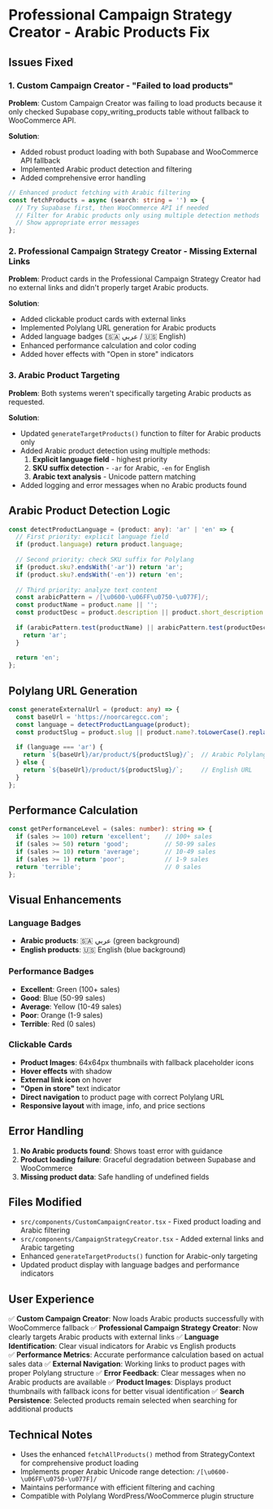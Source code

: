 # Professional Campaign Strategy Creator - Arabic Products Fix

## Issues Fixed

### 1. **Custom Campaign Creator - "Failed to load products"**
**Problem**: Custom Campaign Creator was failing to load products because it only checked Supabase copy_writing_products table without fallback to WooCommerce API.

**Solution**: 
- Added robust product loading with both Supabase and WooCommerce API fallback
- Implemented Arabic product detection and filtering
- Added comprehensive error handling

```typescript
// Enhanced product fetching with Arabic filtering
const fetchProducts = async (search: string = '') => {
  // Try Supabase first, then WooCommerce API if needed
  // Filter for Arabic products only using multiple detection methods
  // Show appropriate error messages
};
```

### 2. **Professional Campaign Strategy Creator - Missing External Links**
**Problem**: Product cards in the Professional Campaign Strategy Creator had no external links and didn't properly target Arabic products.

**Solution**:
- Added clickable product cards with external links
- Implemented Polylang URL generation for Arabic products
- Added language badges (🇸🇦 عربي / 🇺🇸 English)
- Enhanced performance calculation and color coding
- Added hover effects with "Open in store" indicators

### 3. **Arabic Product Targeting**
**Problem**: Both systems weren't specifically targeting Arabic products as requested.

**Solution**:
- Updated `generateTargetProducts()` function to filter for Arabic products only
- Added Arabic product detection using multiple methods:
  1. **Explicit language field** - highest priority
  2. **SKU suffix detection** - `-ar` for Arabic, `-en` for English
  3. **Arabic text analysis** - Unicode pattern matching
- Added logging and error messages when no Arabic products found

## Arabic Product Detection Logic

```typescript
const detectProductLanguage = (product: any): 'ar' | 'en' => {
  // First priority: explicit language field
  if (product.language) return product.language;
  
  // Second priority: check SKU suffix for Polylang
  if (product.sku?.endsWith('-ar')) return 'ar';
  if (product.sku?.endsWith('-en')) return 'en';
  
  // Third priority: analyze text content
  const arabicPattern = /[\u0600-\u06FF\u0750-\u077F]/;
  const productName = product.name || '';
  const productDesc = product.description || product.short_description || '';
  
  if (arabicPattern.test(productName) || arabicPattern.test(productDesc)) {
    return 'ar';
  }
  
  return 'en';
};
```

## Polylang URL Generation

```typescript
const generateExternalUrl = (product: any) => {
  const baseUrl = 'https://noorcaregcc.com';
  const language = detectProductLanguage(product);
  const productSlug = product.slug || product.name?.toLowerCase().replace(/\s+/g, '-').replace(/[^\w\-]/g, '') || '';
  
  if (language === 'ar') {
    return `${baseUrl}/ar/product/${productSlug}/`;  // Arabic Polylang URL
  } else {
    return `${baseUrl}/product/${productSlug}/`;     // English URL
  }
};
```

## Performance Calculation

```typescript
const getPerformanceLevel = (sales: number): string => {
  if (sales >= 100) return 'excellent';    // 100+ sales
  if (sales >= 50) return 'good';          // 50-99 sales
  if (sales >= 10) return 'average';       // 10-49 sales
  if (sales >= 1) return 'poor';           // 1-9 sales
  return 'terrible';                       // 0 sales
};
```

## Visual Enhancements

### Language Badges
- **Arabic products**: 🇸🇦 عربي (green background)
- **English products**: 🇺🇸 English (blue background)

### Performance Badges
- **Excellent**: Green (100+ sales)
- **Good**: Blue (50-99 sales)
- **Average**: Yellow (10-49 sales)
- **Poor**: Orange (1-9 sales)
- **Terrible**: Red (0 sales)

### Clickable Cards
- **Product Images**: 64x64px thumbnails with fallback placeholder icons
- **Hover effects** with shadow
- **External link icon** on hover
- **"Open in store"** text indicator
- **Direct navigation** to product page with correct Polylang URL
- **Responsive layout** with image, info, and price sections

## Error Handling

1. **No Arabic products found**: Shows toast error with guidance
2. **Product loading failure**: Graceful degradation between Supabase and WooCommerce
3. **Missing product data**: Safe handling of undefined fields

## Files Modified

- `src/components/CustomCampaignCreator.tsx` - Fixed product loading and Arabic filtering
- `src/components/CampaignStrategyCreator.tsx` - Added external links and Arabic targeting
- Enhanced `generateTargetProducts()` function for Arabic-only targeting
- Updated product display with language badges and performance indicators

## User Experience

✅ **Custom Campaign Creator**: Now loads Arabic products successfully with WooCommerce fallback
✅ **Professional Campaign Strategy Creator**: Now clearly targets Arabic products with external links
✅ **Language Identification**: Clear visual indicators for Arabic vs English products  
✅ **Performance Metrics**: Accurate performance calculation based on actual sales data
✅ **External Navigation**: Working links to product pages with proper Polylang structure
✅ **Error Feedback**: Clear messages when no Arabic products are available
✅ **Product Images**: Displays product thumbnails with fallback icons for better visual identification
✅ **Search Persistence**: Selected products remain selected when searching for additional products

## Technical Notes

- Uses the enhanced `fetchAllProducts()` method from StrategyContext for comprehensive product loading
- Implements proper Arabic Unicode range detection: `/[\u0600-\u06FF\u0750-\u077F]/`
- Maintains performance with efficient filtering and caching
- Compatible with Polylang WordPress/WooCommerce plugin structure 